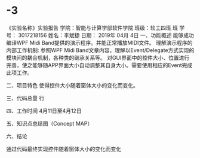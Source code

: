 # -3
《实验名称》实验报告
学院：智能与计算学部软件学院  班级：软工四班 班    学号： 3017218156   姓名：李斌捷
日期：    2019年 04月 4日
一、功能概述
能够成功编译WPF Midi Band提供的演示程序。并能正常播放MIDI文件。
理解演示程序的内部工作机制: 参照WPF Midi Band文章内容，理解以Event/Delegate方式实现的模块间的耦合机制，各种类的继承关系等。
对GUI界面中的控件大小、位置进行完善，使之能够随APP界面大小自动调整其自身大小。需要使用相应的Event完成此项工作。


二、项目特色
   	  使得控件大小随着窗体大小的变化而变化。

三、代码总量
行
       


四、工作时间
4月11日至4月12日
      

五、知识点总结图（Concept MAP）

六、结论


通过代码最终实现控件随着窗体大小的变化而变化     

